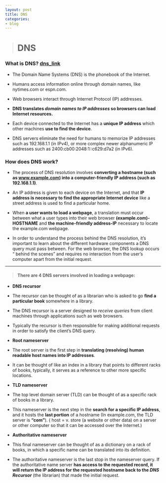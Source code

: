 ```yaml
---
layout: post
title: DNS
categories:
- blog
---
```

> # DNS

### What is DNS? [dns_link]
- The Domain Name Systems (DNS) is the phonebook of the Internet. 
- Humans access information online through domain names, like nytimes.com or espn.com. 
- Web browsers interact through Internet Protocol (IP) addresses. 
- **DNS translates *domain names to IP addresses* so browsers can load Internet resources.**

- Each device connected to the Internet has a **unique IP address** which other machines **use to find the device**. 
- DNS servers eliminate the need for humans to memorize IP addresses such as 192.168.1.1 (in IPv4), or more complex newer alphanumeric IP addresses such as 2400:cb00:2048:1::c629:d7a2 (in IPv6).

### How does DNS work?
- The process of DNS resolution involves **converting a hostname (such as www.example.com) into a computer-friendly IP address (such as 192.168.1.1)**. 
- An IP address is given to each device on the Internet, and that **IP address is necessary to find the appropriate Internet device**  like a street address is used to find a particular home. 
- When **a user wants to load a webpage**, a translation must occur between what a user types into their web browser **(example.com)-HOSTNAME** and **the machine-friendly address-IP** necessary to locate the example.com webpage.

- In order to understand the process behind the DNS resolution, it’s important to learn about the different hardware components a DNS query must pass between. For the web browser, the DNS lookup occurs “ behind the scenes” and requires no interaction from the user’s computer apart from the initial request.

- - -
> #### There are **4 DNS servers** involved in loading a webpage:

* **DNS recursor** 
 * The recursor can be thought of as a librarian who is asked to go **find a particular book** somewhere in a library. 
 * The DNS recursor is a server designed to *receive queries* from client machines through applications such as web browsers. 
 * Typically the recursor is then responsible for making additional requests in order to satisfy the client’s DNS query.

* **Root nameserver**
 * The root server is the first step in **translating (resolving) human readable host names into IP addresses**. 
 * It can be thought of like an index in a library that points to different racks of books, typically, it serves as a reference to other more specific locations.

* **TLD nameserver**
 * The top level domain server (TLD) can be thought of as a specific rack of books in a library. 
 * This nameserver is the next step in the **search for a specific IP address**, and it hosts the **last portion** of a hostname (In example.com, the TLD server is **“com”**).   ( host = v. store (a website or other data) on a server or other computer so that it can be accessed over the Internet.)

* **Authoritative nameserver** 
 * This final nameserver can be thought of as a dictionary on a rack of books, in which a specific name can be translated into its definition.
 * The authoritative nameserver is the last stop in the nameserver query. If the authoritative name server **has access to the requested record, it will return the IP address for the requested hostname back to the *DNS Recursor*** (the librarian) that made the initial request.













[dns_link]: https://www.cloudflare.com/learning/dns/what-is-dns/
